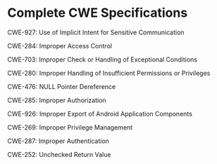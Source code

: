 

# Complete CWE Specifications

CWE-927: Use of Implicit Intent for Sensitive Communication

CWE-284: Improper Access Control

CWE-703: Improper Check or Handling of Exceptional Conditions

CWE-280: Improper Handling of Insufficient Permissions or Privileges 

CWE-476: NULL Pointer Dereference

CWE-285: Improper Authorization

CWE-926: Improper Export of Android Application Components

CWE-269: Improper Privilege Management

CWE-287: Improper Authentication

CWE-252: Unchecked Return Value